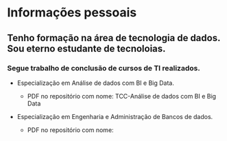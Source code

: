 # Informações pessoais

## Tenho formação na área de tecnologia de dados. Sou eterno estudante de tecnoloias.

### Segue trabalho de conclusão de cursos de TI realizados.  

 * Especialização em Análise de dados com BI e Big Data.
   
    * PDF no repositório com nome: TCC-Análise de dados com BI e Big Data
   
 * Especialização em Engenharia e Administração de Bancos de dados.
   
    * PDF no repositório com nome: 
